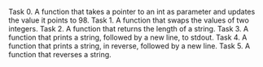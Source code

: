 Task 0. A function that takes a pointer to an int as parameter and updates the value it points to 98.
Task 1. A function that swaps the values of two integers.
Task 2. A function that returns the length of a string.
Task 3. A function that prints a string, followed by a new line, to stdout.
Task 4. A function that prints a string, in reverse, followed by a new line.
Task 5. A function that reverses a string.

